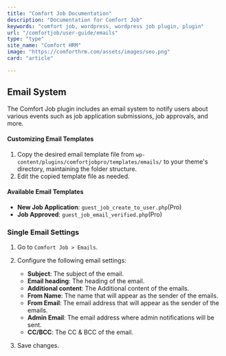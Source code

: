 ```yaml
---
title: "Comfort Job Documentation"
description: "Documentation for Comfort Job"
keywords: "comfort job, wordpress, wordpress job plugin, plugin"
url: "/comfortjob/user-guide/emails"
type: "type"
site_name: "Comfort HRM"
image: "https://comforthrm.com/assets/images/seo.png"
card: "article"

---
```


## Email System

The Comfort Job plugin includes an email system to notify users about various events such as job application submissions, job approvals, and more.

#### Customizing Email Templates

1. Copy the desired email template file from `wp-content/plugins/comfortjobpro/templates/emails/` to your theme's directory, maintaining the folder structure.
2. Edit the copied template file as needed.

#### Available Email Templates

- **New Job Application**: `guest_job_create_to_user.php`(Pro)
- **Job Approved**: `guest_job_email_verified.php`(Pro)

### Single Email Settings

1. Go to `Comfort Job > Emails`.
2. Configure the following email settings:

   - **Subject**: The subject of the email.
   - **Email heading**: The heading of the email.
   - **Additional content**: The Additional content of the emails.
   - **From Name**: The name that will appear as the sender of the emails.
   - **From Email**: The email address that will appear as the sender of the emails.
   - **Admin Email**: The email address where admin notifications will be sent.
   - **CC/BCC**: The CC & BCC of the email.

3. Save changes.


